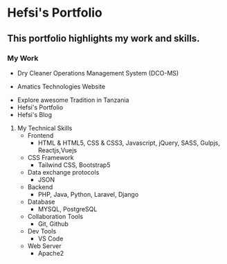 # Hefsi's Portfolio

## This portfolio highlights my work and skills.

### My Work 

- Dry Cleaner Operations Management System (DCO-MS)
* Amatics Technologies Website
+ Explore awesome Tradition in Tanzania
+ Hefsi's Portfolio
+ Hefsi's Blog

1. My Technical Skills
   - Frontend
     - HTML & HTML5, CSS & CSS3, Javascript, jQuery, SASS, Gulpjs, Reactjs,Vuejs
   - CSS Framework
     - Tailwind CSS, Bootstrap5
   - Data exchange protocols
     -  JSON
   - Backend
     -  PHP, Java, Python, Laravel, Django
   - Database
     - MYSQL, PostgreSQL
   - Collaboration Tools
     -  Git, Github
   - Dev Tools
     - VS Code
   - Web Server
     - Apache2


  
